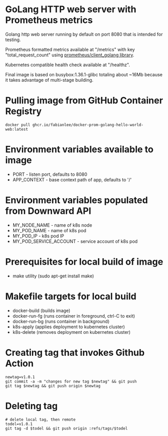 # GoLang HTTP web server with Prometheus metrics

Golang http web server running by default on port 8080 that is intended for testing.  

Prometheus formatted metrics available at "/metrics" with key "total_request_count" using [prometheus/client_golang library](https://github.com/prometheus/client_golang).

Kubernetes compatible health check available at "/healthz".

Final image is based on busybox:1.36.1-glibc totaling about ~16Mb because it takes advantage of multi-stage building.

# Pulling image from GitHub Container Registry

```
docker pull ghcr.io/fabianlee/docker-prom-golang-hello-world-web:latest
```

# Environment variables available to image

* PORT - listen port, defaults to 8080
* APP_CONTEXT - base context path of app, defaults to '/'

# Environment variables populated from Downward API
* MY_NODE_NAME - name of k8s node
* MY_POD_NAME - name of k8s pod
* MY_POD_IP - k8s pod IP
* MY_POD_SERVICE_ACCOUNT - service account of k8s pod

# Prerequisites for local build of image
* make utility (sudo apt-get install make)

# Makefile targets for local build
* docker-build (builds image)
* docker-run-fg (runs container in foreground, ctrl-C to exit)
* docker-run-bg (runs container in background)
* k8s-apply (applies deployment to kubernetes cluster)
* k8s-delete (removes deployment on kubernetes cluster)

# Creating tag that invokes Github Action

```
newtag=v1.0.1
git commit -a -m "changes for new tag $newtag" && git push
git tag $newtag && git push origin $newtag
```

# Deleting tag

```
# delete local tag, then remote
todel=v1.0.1
git tag -d $todel && git push origin :refs/tags/$todel
```

